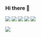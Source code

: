 ### Hi there 👋

![](https://github-profile-summary-cards.vercel.app/api/cards/profile-details?username=toiletsandpaper&theme=dracula&hide_border=true)
![](https://github-profile-summary-cards.vercel.app/api/cards/most-commit-language?username=toiletsandpaper&theme=dracula&hide_border=true)
![](https://github-profile-summary-cards.vercel.app/api/cards/repos-per-language?username=toiletsandpaper&theme=dracula&hide_border=true)
![](https://github-profile-summary-cards.vercel.app/api/cards/stats?username=toiletsandpaper&theme=dracula&hide_border=true)
![](https://github-profile-summary-cards.vercel.app/api/cards/productive-time?username=toiletsandpaper&theme=dracula&hide_border=true)

![](https://komarev.com/ghpvc/?username=toiletsandpaper)






<!--
**toiletsandpaper/toiletsandpaper** is a ✨ _special_ ✨ repository because its `README.md` (this file) appears on your GitHub profile.

Here are some ideas to get you started:

- 🔭 I’m currently working on ...
- 🌱 I’m currently learning ...
- 👯 I’m looking to collaborate on ...
- 🤔 I’m looking for help with ...
- 💬 Ask me about ...
- 📫 How to reach me: ...
- 😄 Pronouns: ...
- ⚡ Fun fact: ...
-->

